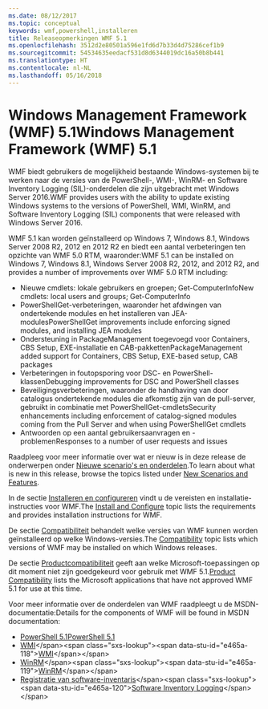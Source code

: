 ```yaml
---
ms.date: 08/12/2017
ms.topic: conceptual
keywords: wmf,powershell,installeren
title: Releaseopmerkingen WMF 5.1
ms.openlocfilehash: 3512d2e80501a596e1fd6d7b33d4d75286cef1b9
ms.sourcegitcommit: 54534635eedacf531d8d6344019dc16a50b8b441
ms.translationtype: HT
ms.contentlocale: nl-NL
ms.lasthandoff: 05/16/2018
---
```

# <a name="windows-management-framework-wmf-51"></a><span data-ttu-id="e465a-103">Windows Management Framework (WMF) 5.1</span><span class="sxs-lookup"><span data-stu-id="e465a-103">Windows Management Framework (WMF) 5.1</span></span> #

<span data-ttu-id="e465a-104">WMF biedt gebruikers de mogelijkheid bestaande Windows-systemen bij te werken naar de versies van de PowerShell-, WMI-, WinRM- en Software Inventory Logging (SIL)-onderdelen die zijn uitgebracht met Windows Server 2016.</span><span class="sxs-lookup"><span data-stu-id="e465a-104">WMF provides users with the ability to update existing Windows systems to the versions of PowerShell, WMI, WinRM, and Software Inventory Logging (SIL) components that were released with Windows Server 2016.</span></span>

<span data-ttu-id="e465a-105">WMF 5.1 kan worden geïnstalleerd op Windows 7, Windows 8.1, Windows Server 2008 R2, 2012 en 2012 R2 en biedt een aantal verbeteringen ten opzichte van WMF 5.0 RTM, waaronder:</span><span class="sxs-lookup"><span data-stu-id="e465a-105">WMF 5.1 can be installed on Windows 7, Windows 8.1, Windows Server 2008 R2, 2012, and 2012 R2, and provides a number of improvements over WMF 5.0 RTM including:</span></span>

- <span data-ttu-id="e465a-106">Nieuwe cmdlets: lokale gebruikers en groepen; Get-ComputerInfo</span><span class="sxs-lookup"><span data-stu-id="e465a-106">New cmdlets: local users and groups; Get-ComputerInfo</span></span>
- <span data-ttu-id="e465a-107">PowerShellGet-verbeteringen, waaronder het afdwingen van ondertekende modules en het installeren van JEA-modules</span><span class="sxs-lookup"><span data-stu-id="e465a-107">PowerShellGet improvements include enforcing signed modules, and installing JEA modules</span></span>
- <span data-ttu-id="e465a-108">Ondersteuning in PackageManagement toegevoegd voor Containers, CBS Setup, EXE-installatie en CAB-pakketten</span><span class="sxs-lookup"><span data-stu-id="e465a-108">PackageManagement added support for Containers, CBS Setup, EXE-based setup, CAB packages</span></span>
- <span data-ttu-id="e465a-109">Verbeteringen in foutopsporing voor DSC- en PowerShell-klassen</span><span class="sxs-lookup"><span data-stu-id="e465a-109">Debugging improvements for DSC and PowerShell classes</span></span>
- <span data-ttu-id="e465a-110">Beveiligingsverbeteringen, waaronder de handhaving van door catalogus ondertekende modules die afkomstig zijn van de pull-server, gebruikt in combinatie met PowerShellGet-cmdlets</span><span class="sxs-lookup"><span data-stu-id="e465a-110">Security enhancements including enforcement of catalog-signed modules coming from the Pull Server and when using PowerShellGet cmdlets</span></span>
- <span data-ttu-id="e465a-111">Antwoorden op een aantal gebruikersaanvragen en -problemen</span><span class="sxs-lookup"><span data-stu-id="e465a-111">Responses to a number of user requests and issues</span></span>

<span data-ttu-id="e465a-112">Raadpleeg voor meer informatie over wat er nieuw is in deze release de onderwerpen onder [Nieuwe scenario's en onderdelen](https://docs.microsoft.com/en-us/powershell/wmf/5.1/scenarios-features).</span><span class="sxs-lookup"><span data-stu-id="e465a-112">To learn about what is new in this release, browse the topics listed under [New Scenarios and Features](https://docs.microsoft.com/en-us/powershell/wmf/5.1/scenarios-features).</span></span>

<span data-ttu-id="e465a-113">In de sectie [Installeren en configureren](https://docs.microsoft.com/en-us/powershell/wmf/5.1/install-configure) vindt u de vereisten en installatie-instructies voor WMF.</span><span class="sxs-lookup"><span data-stu-id="e465a-113">The [Install and Configure](https://docs.microsoft.com/en-us/powershell/wmf/5.1/install-configure) topic lists the requirements and provides installation instructions for WMF.</span></span>

<span data-ttu-id="e465a-114">De sectie [Compatibiliteit](https://docs.microsoft.com/en-us/powershell/wmf/5.1/compatibility) behandelt welke versies van WMF kunnen worden geïnstalleerd op welke Windows-versies.</span><span class="sxs-lookup"><span data-stu-id="e465a-114">The [Compatibility](https://docs.microsoft.com/en-us/powershell/wmf/5.1/compatibility) topic lists which versions of WMF may be installed on which Windows releases.</span></span>

<span data-ttu-id="e465a-115">De sectie [Productcompatibiliteit](https://docs.microsoft.com/en-us/powershell/wmf/5.1/productincompat) geeft aan welke Microsoft-toepassingen op dit moment niet zijn goedgekeurd voor gebruik met WMF 5.1.</span><span class="sxs-lookup"><span data-stu-id="e465a-115">[Product Compatibility](https://docs.microsoft.com/en-us/powershell/wmf/5.1/productincompat) lists the Microsoft applications that have not approved WMF 5.1 for use at this time.</span></span>

<span data-ttu-id="e465a-116">Voor meer informatie over de onderdelen van WMF raadpleegt u de MSDN-documentatie:</span><span class="sxs-lookup"><span data-stu-id="e465a-116">Details for the components of WMF will be found in MSDN documentation:</span></span>

- [<span data-ttu-id="e465a-117">PowerShell 5.1</span><span class="sxs-lookup"><span data-stu-id="e465a-117">PowerShell 5.1</span></span>](https://docs.microsoft.com/en-us/powershell/)
- <span data-ttu-id="e465a-118">[WMI](https://msdn.microsoft.com/en-us/library/jj152383(v=vs.85).aspx)</span><span class="sxs-lookup"><span data-stu-id="e465a-118">[WMI](https://msdn.microsoft.com/en-us/library/jj152383(v=vs.85).aspx)</span></span>
- <span data-ttu-id="e465a-119">[WinRM](https://msdn.microsoft.com/en-us/library/aa384426(v=vs.85).aspx)</span><span class="sxs-lookup"><span data-stu-id="e465a-119">[WinRM](https://msdn.microsoft.com/en-us/library/aa384426(v=vs.85).aspx)</span></span>
- <span data-ttu-id="e465a-120">[Registratie van software-inventaris](https://technet.microsoft.com/en-us/library/dn383584(v=ws.11).aspx)</span><span class="sxs-lookup"><span data-stu-id="e465a-120">[Software Inventory Logging](https://technet.microsoft.com/en-us/library/dn383584(v=ws.11).aspx)</span></span>
